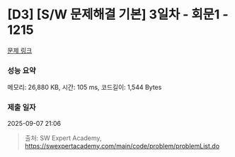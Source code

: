 # [D3] [S/W 문제해결 기본] 3일차 - 회문1 - 1215 

[문제 링크](https://swexpertacademy.com/main/code/problem/problemDetail.do?contestProbId=AV14QpAaAAwCFAYi) 

### 성능 요약

메모리: 26,880 KB, 시간: 105 ms, 코드길이: 1,544 Bytes

### 제출 일자

2025-09-07 21:06



> 출처: SW Expert Academy, https://swexpertacademy.com/main/code/problem/problemList.do